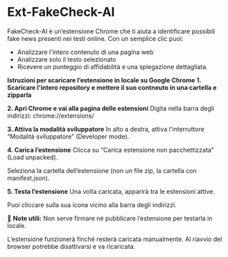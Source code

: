 # Ext-FakeCheck-AI
FakeCheck-AI è un’estensione Chrome che ti aiuta a identificare possibili fake news presenti nei testi online. Con un semplice clic puoi:  
  - Analizzare l'intero contenuto di una pagina web  
  - Analizzare solo il testo selezionato  
  - Ricevere un punteggio di affidabilità e una spiegazione dettagliata.

**Istruzioni per scaricare l’estensione in locale su Google Chrome**
**1. Scaricare l'intero repository e mettere il suo contneuto in una cartella e zipparla**

**2. Apri Chrome e vai alla pagina delle estensioni**
Digita nella barra degli indirizzi: chrome://extensions/

**3. Attiva la modalità sviluppatore**
In alto a destra, attiva l'interruttore “Modalità sviluppatore” (Developer mode).

**4. Carica l’estensione**
Clicca su “Carica estensione non pacchettizzata” (Load unpacked).

Seleziona la cartella dell’estensione (non un file zip, la cartella con manifest.json).

**5. Testa l’estensione**
Una volta caricata, apparirà tra le estensioni attive.

Puoi cliccare sulla sua icona vicino alla barra degli indirizzi.

📌 **Note utili:**
Non serve firmare né pubblicare l’estensione per testarla in locale.

L’estensione funzionerà finché resterà caricata manualmente. Al riavvio del browser potrebbe disattivarsi e va ricaricata.
